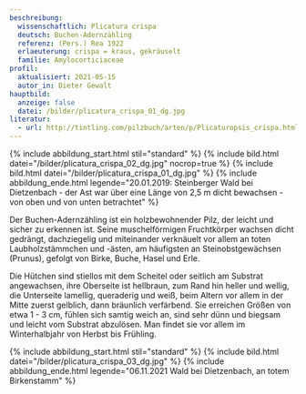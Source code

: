 ```yaml
---
beschreibung:
  wissenschaftlich: Plicatura crispa
  deutsch: Buchen-Adernzähling
  referenz: (Pers.) Rea 1922
  erlaeuterung: crispa = kraus, gekräuselt
  familie: Amylocorticiaceae
profil:
  aktualisiert: 2021-05-15
  autor_in: Dieter Gewalt
hauptbild:
  anzeige: false
  datei: /bilder/plicatura_crispa_01_dg.jpg
literatur:
  - url: http://tintling.com/pilzbuch/arten/p/Plicaturopsis_crispa.html
---
```

{% include abbildung_start.html stil="standard" %}
{% include bild.html datei="/bilder/plicatura_crispa_02_dg.jpg" nocrop=true %}
{% include bild.html datei="/bilder/plicatura_crispa_01_dg.jpg" %}
{% include abbildung_ende.html legende="20.01.2019: Steinberger Wald bei Dietzenbach - der Ast war über eine Länge von 2,5 m dicht bewachsen - von oben und von unten betrachtet" %}

Der Buchen-Adernzähling ist ein holzbewohnender Pilz, der leicht und sicher zu erkennen ist. Seine muschelförmigen Fruchtkörper wachsen dicht gedrängt, dachziegelig und miteinander verknäuelt vor allem an toten Laubholzstämmchen und -ästen, am häufigsten an Steinobstgewächsen (Prunus), gefolgt von Birke, Buche, Hasel und Erle. 

Die Hütchen sind stiellos mit dem Scheitel oder seitlich am Substrat angewachsen, ihre Oberseite ist hellbraun, zum Rand hin heller und wellig, die Unterseite lamellig, queraderig und weiß, beim Altern vor allem in der Mitte zuerst gelblich, dann bräunlich verfärbend. Sie erreichen Größen von etwa 1 - 3 cm, fühlen sich samtig weich an, sind sehr dünn und biegsam und leicht vom Substrat abzulösen. Man findet sie vor allem im Winterhalbjahr von Herbst bis Frühling.

{% include abbildung_start.html stil="standard" %}
{% include bild.html datei="/bilder/plicatura_crispa_03_dg.jpg" %}
{% include abbildung_ende.html legende="06.11.2021 Wald bei Dietzenbach, an totem Birkenstamm" %}